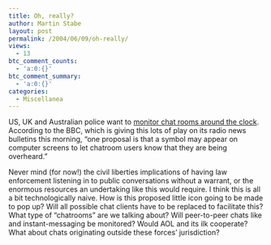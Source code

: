 ```yaml
---
title: Oh, really?
author: Martin Stabe
layout: post
permalink: /2004/06/09/oh-really/
views:
  - 13
btc_comment_counts:
  - 'a:0:{}'
btc_comment_summary:
  - 'a:0:{}'
categories:
  - Miscellanea
---
```

US, UK and Australian police want to [monitor chat rooms around the clock][1]. According to the BBC, which is giving this lots of play on its radio news bulletins this morning, &#8220;one proposal is that a symbol may appear on computer screens to let chatroom users know that they are being overheard.&#8221; 

Never mind (for now!) the civil liberties implications of having law enforcement listening in to public conversations without a warrant, or the enormous resources an undertaking like this would require. I think this is all a bit technologically naive. How is this proposed little icon going to be made to pop up? Will all possible chat clients have to be replaced to facilitate this? What type of &#8220;chatrooms&#8221; are we talking about? Will peer-to-peer chats like and instant-messaging be monitored? Would AOL and its ilk cooperate? What about chats originating outside these forces&#8217; jurisdiction?

 [1]: http://news.bbc.co.uk/1/hi/uk/3789279.stm